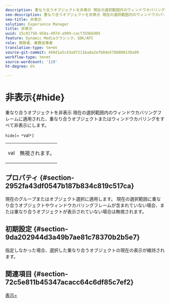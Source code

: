 ```yaml
---
description: 重なり合うオブジェクトを非表示 現在の選択範囲内のウィンドウカバリングフレームに適用された、重なり合うオブジェクトまたはウィンドウカバリングをすべて非表示にします。
seo-description: 重なり合うオブジェクトを非表示 現在の選択範囲内のウィンドウカバリングフレームに適用された、重なり合うオブジェクトまたはウィンドウカバリングをすべて非表示にします。
seo-title: 非表示
solution: Experience Manager
title: 非表示
uuid: 15c01750-958a-497d-a999-cacf359bb985
feature: Dynamic Mediaクラシック，SDK/API
role: 開発者、業務従事者
translation-type: tm+mt
source-git-commit: 469d1a5c43a972116a8a2efb0de5708800130a99
workflow-type: tm+mt
source-wordcount: '119'
ht-degree: 6%

---
```



# 非表示{#hide}

重なり合うオブジェクトを非表示 現在の選択範囲内のウィンドウカバリングフレームに適用された、重なり合うオブジェクトまたはウィンドウカバリングをすべて非表示にします。

`hide[= *`val`*]`

<table id="simpletable_015459EC2F4642A59B04F0B8064070B1"> 
 <tr class="strow"> 
  <td class="stentry"> <p><span class="codeph"> <span class="varname"> val</span></span> </p> </td> 
  <td class="stentry"> <p>無視されます。 </p></td> 
 </tr> 
</table>

## プロパティ {#section-2952fa43df0547b187b834c819c517ca}

現在のグループまたはオブジェクト選択に適用します。 現在の選択範囲に重なり合うオブジェクトやウィンドウカバリングフレームが含まれていない場合、または重なり合うオブジェクトが表示されていない場合は無視されます。

## 初期設定 {#section-9da202944d3a49b7ae81c78370b2b5e7}

指定しなかった場合、選択した重なり合うオブジェクトの現在の表示が維持されます。

## 関連項目 {#section-72c5e811b45347acacc64c6df85c7ef2}

[表示=](../../../../../ir-api/http-protocol/image-rendering-api-ref/c-ir-http-protocol-ref/c-ir-http-protocol-command-reference/r-ir-show.md#reference-f1824e1a501144bc9a6ae28de8e6bcb9)
